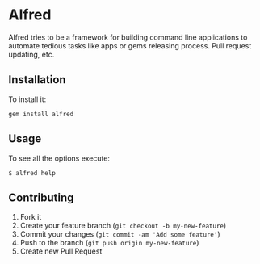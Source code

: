 # Alfred

Alfred tries to be a framework for building command line applications to
automate tedious tasks like apps or gems releasing process. Pull request
updating, etc.

## Installation

To install it:

    gem install alfred

## Usage

To see all the options execute:

    $ alfred help

## Contributing

1. Fork it
2. Create your feature branch (`git checkout -b my-new-feature`)
3. Commit your changes (`git commit -am 'Add some feature'`)
4. Push to the branch (`git push origin my-new-feature`)
5. Create new Pull Request
